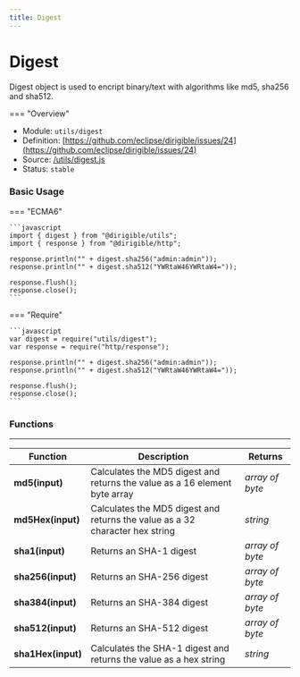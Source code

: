 ```yaml
---
title: Digest
---
```


Digest
===

Digest object is used to encript binary/text with algorithms like md5, sha256 and sha512.

=== "Overview"
- Module: `utils/digest`
- Definition: [https://github.com/eclipse/dirigible/issues/24](https://github.com/eclipse/dirigible/issues/24)
- Source: [/utils/digest.js](https://github.com/eclipse/dirigible/blob/master/components/api-utils/src/main/resources/META-INF/dirigible/utils/digest.js)
- Status: `stable`


### Basic Usage

=== "ECMA6"

    ```javascript
    import { digest } from "@dirigible/utils";
    import { response } from "@dirigible/http";

    response.println("" + digest.sha256("admin:admin"));
    response.println("" + digest.sha512("YWRtaW46YWRtaW4="));

    response.flush();
    response.close();
    ```

=== "Require"

    ```javascript
    var digest = require("utils/digest");
    var response = require("http/response");

    response.println("" + digest.sha256("admin:admin"));
    response.println("" + digest.sha512("YWRtaW46YWRtaW4="));

    response.flush();
    response.close();
    ```

### Functions

---

Function     | Description | Returns
------------ | ----------- | --------
**md5(input)**   | Calculates the MD5 digest and returns the value as a 16 element byte array | *array of byte*
**md5Hex(input)**   | Calculates the MD5 digest and returns the value as a 32 character hex string | *string*
**sha1(input)**   | Returns an SHA-1 digest | *array of byte*
**sha256(input)**   | Returns an SHA-256 digest | *array of byte*
**sha384(input)**   | Returns an SHA-384 digest | *array of byte*
**sha512(input)**   | Returns an SHA-512 digest | *array of byte*
**sha1Hex(input)**   | Calculates the SHA-1 digest and returns the value as a hex string | *string*
